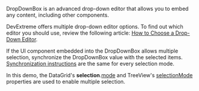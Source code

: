 DropDownBox is an advanced drop-down editor that allows you to embed any content, including other components.

DevExtreme offers multiple drop-down editor options. To find out which editor you should use, review the following article: [How to Choose a Drop-Down Editor](/Documentation/Guide/UI_Components/Lookup/Choose_a_Drop-Down_Editor/).

If the UI component embedded into the DropDownBox allows multiple selection, synchronize the DropDownBox value with the selected items. [Synchronization instructions](/Demos/WidgetsGallery/Demo/DropDownBox/SingleSelection/) are the same for every selection mode.
<!--split-->

In this demo, the DataGrid's **selection**.[mode](/Documentation/ApiReference/UI_Components/dxDataGrid/Configuration/selection/#mode) and TreeView's [selectionMode](/Documentation/ApiReference/UI_Components/dxTreeView/Configuration/#selectionMode) properties are used to enable multiple selection.